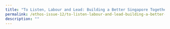 ```yaml
---
title: "To Listen, Labour and Lead: Building a Better Singapore Together"
permalink: /ethos-issue-12/to-listen-labour-and-lead-building-a-better-singapore-together/
description: ""
---
```

